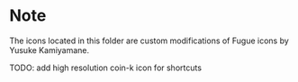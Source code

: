 # Note

The icons located in this folder are custom modifications of Fugue icons by Yusuke Kamiyamane.

TODO: add high resolution coin-k icon for shortcuts
